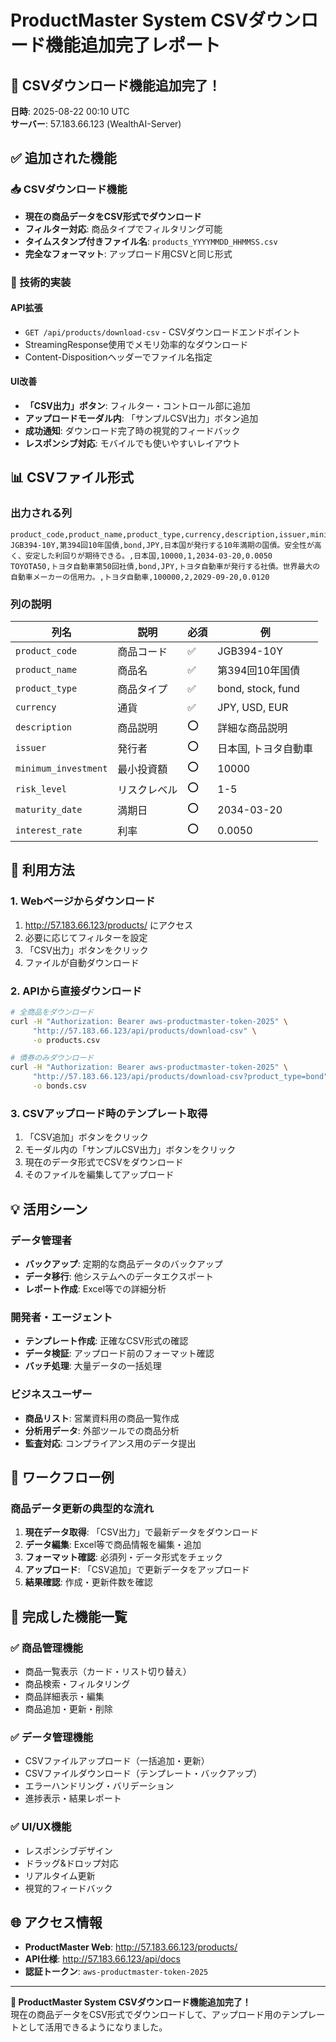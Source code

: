 # ProductMaster System CSVダウンロード機能追加完了レポート

## 🎉 CSVダウンロード機能追加完了！

**日時**: 2025-08-22 00:10 UTC  
**サーバー**: 57.183.66.123 (WealthAI-Server)

## ✅ 追加された機能

### 📥 CSVダウンロード機能
- **現在の商品データをCSV形式でダウンロード**
- **フィルター対応**: 商品タイプでフィルタリング可能
- **タイムスタンプ付きファイル名**: `products_YYYYMMDD_HHMMSS.csv`
- **完全なフォーマット**: アップロード用CSVと同じ形式

### 🔧 技術的実装

#### API拡張
- `GET /api/products/download-csv` - CSVダウンロードエンドポイント
- StreamingResponse使用でメモリ効率的なダウンロード
- Content-Dispositionヘッダーでファイル名指定

#### UI改善
- **「CSV出力」ボタン**: フィルター・コントロール部に追加
- **アップロードモーダル内**: 「サンプルCSV出力」ボタン追加
- **成功通知**: ダウンロード完了時の視覚的フィードバック
- **レスポンシブ対応**: モバイルでも使いやすいレイアウト

## 📊 CSVファイル形式

### 出力される列
```csv
product_code,product_name,product_type,currency,description,issuer,minimum_investment,risk_level,maturity_date,interest_rate
JGB394-10Y,第394回10年国債,bond,JPY,日本国が発行する10年満期の国債。安全性が高く、安定した利回りが期待できる。,日本国,10000,1,2034-03-20,0.0050
TOYOTA50,トヨタ自動車第50回社債,bond,JPY,トヨタ自動車が発行する社債。世界最大の自動車メーカーの信用力。,トヨタ自動車,100000,2,2029-09-20,0.0120
```

### 列の説明
| 列名 | 説明 | 必須 | 例 |
|------|------|------|-----|
| `product_code` | 商品コード | ✅ | JGB394-10Y |
| `product_name` | 商品名 | ✅ | 第394回10年国債 |
| `product_type` | 商品タイプ | ✅ | bond, stock, fund |
| `currency` | 通貨 | ✅ | JPY, USD, EUR |
| `description` | 商品説明 | ⭕ | 詳細な商品説明 |
| `issuer` | 発行者 | ⭕ | 日本国, トヨタ自動車 |
| `minimum_investment` | 最小投資額 | ⭕ | 10000 |
| `risk_level` | リスクレベル | ⭕ | 1-5 |
| `maturity_date` | 満期日 | ⭕ | 2034-03-20 |
| `interest_rate` | 利率 | ⭕ | 0.0050 |

## 🎯 利用方法

### 1. Webページからダウンロード
1. http://57.183.66.123/products/ にアクセス
2. 必要に応じてフィルターを設定
3. 「CSV出力」ボタンをクリック
4. ファイルが自動ダウンロード

### 2. APIから直接ダウンロード
```bash
# 全商品をダウンロード
curl -H "Authorization: Bearer aws-productmaster-token-2025" \
     "http://57.183.66.123/api/products/download-csv" \
     -o products.csv

# 債券のみダウンロード
curl -H "Authorization: Bearer aws-productmaster-token-2025" \
     "http://57.183.66.123/api/products/download-csv?product_type=bond" \
     -o bonds.csv
```

### 3. CSVアップロード時のテンプレート取得
1. 「CSV追加」ボタンをクリック
2. モーダル内の「サンプルCSV出力」ボタンをクリック
3. 現在のデータ形式でCSVをダウンロード
4. そのファイルを編集してアップロード

## 💡 活用シーン

### データ管理者
- **バックアップ**: 定期的な商品データのバックアップ
- **データ移行**: 他システムへのデータエクスポート
- **レポート作成**: Excel等での詳細分析

### 開発者・エージェント
- **テンプレート作成**: 正確なCSV形式の確認
- **データ検証**: アップロード前のフォーマット確認
- **バッチ処理**: 大量データの一括処理

### ビジネスユーザー
- **商品リスト**: 営業資料用の商品一覧作成
- **分析用データ**: 外部ツールでの商品分析
- **監査対応**: コンプライアンス用のデータ提出

## 🔄 ワークフロー例

### 商品データ更新の典型的な流れ
1. **現在データ取得**: 「CSV出力」で最新データをダウンロード
2. **データ編集**: Excel等で商品情報を編集・追加
3. **フォーマット確認**: 必須列・データ形式をチェック
4. **アップロード**: 「CSV追加」で更新データをアップロード
5. **結果確認**: 作成・更新件数を確認

## 🎉 完成した機能一覧

### ✅ 商品管理機能
- 商品一覧表示（カード・リスト切り替え）
- 商品検索・フィルタリング
- 商品詳細表示・編集
- 商品追加・更新・削除

### ✅ データ管理機能
- CSVファイルアップロード（一括追加・更新）
- CSVファイルダウンロード（テンプレート・バックアップ）
- エラーハンドリング・バリデーション
- 進捗表示・結果レポート

### ✅ UI/UX機能
- レスポンシブデザイン
- ドラッグ&ドロップ対応
- リアルタイム更新
- 視覚的フィードバック

## 🌐 アクセス情報

- **ProductMaster Web**: http://57.183.66.123/products/
- **API仕様**: http://57.183.66.123/api/docs
- **認証トークン**: `aws-productmaster-token-2025`

---

**🎉 ProductMaster System CSVダウンロード機能追加完了！**  
現在の商品データをCSV形式でダウンロードして、アップロード用のテンプレートとして活用できるようになりました。
